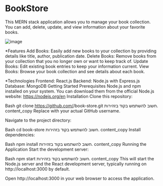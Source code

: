 
# BookStore

This MERN stack application allows you to manage your book collection. You can add, delete, update, and view information about your favorite books.

![image](https://github.com/shakedshoshan/bookStore/assets/121875226/89ad948f-f54f-4ed7-9feb-67fc301d2a31)

*Features
Add Books: Easily add new books to your collection by providing details like title, author, publication date.
Delete Books: Remove books from your collection that you no longer own or want to keep track of.
Update Books: Edit existing book entries to keep your information current.
View Books: Browse your book collection and see details about each book.

*Technologies
Frontend: React.js
Backend: Node.js with Express.js
Database: MongoDB
Getting Started
Prerequisites
Node.js and npm installed on your system. You can download them from the official Node.js website: https://nodejs.org/en
Installation
Clone this repository:

Bash
git clone https://github.com/<your-username>/book-store.git
חשוב להשתמש בקוד בזהירות.
content_copy
Replace <your-username> with your actual GitHub username.

Navigate to the project directory:

Bash
cd book-store
חשוב להשתמש בקוד בזהירות.
content_copy
Install dependencies:

Bash
npm install
חשוב להשתמש בקוד בזהירות.
content_copy
Running the Application
Start the development server:

Bash
npm start
חשוב להשתמש בקוד בזהירות.
content_copy
This will start the Node.js server and the React development server, typically running on http://localhost:3000 by default.

Open http://localhost:3000 in your web browser to access the application.
